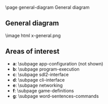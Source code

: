 \page general-diagram General diagram

## General diagram

\image html x-general.png

## Areas of interest

* **a**: \subpage app-configuration (not shown)
* **b**: \subpage program-execution
* **c**: \subpage sdl2-interface
* **d**: \subpage cli-interface
* **e**: \subpage networking
* **f**: \subpage game-definitions
* **g**: \subpage word-sentences-commands
